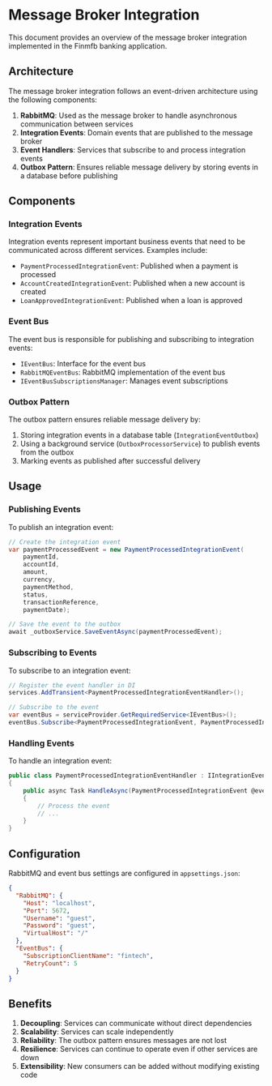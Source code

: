 # Message Broker Integration

This document provides an overview of the message broker integration implemented in the Finmfb banking application.

## Architecture

The message broker integration follows an event-driven architecture using the following components:

1. **RabbitMQ**: Used as the message broker to handle asynchronous communication between services
2. **Integration Events**: Domain events that are published to the message broker
3. **Event Handlers**: Services that subscribe to and process integration events
4. **Outbox Pattern**: Ensures reliable message delivery by storing events in a database before publishing

## Components

### Integration Events

Integration events represent important business events that need to be communicated across different services. Examples include:

- `PaymentProcessedIntegrationEvent`: Published when a payment is processed
- `AccountCreatedIntegrationEvent`: Published when a new account is created
- `LoanApprovedIntegrationEvent`: Published when a loan is approved

### Event Bus

The event bus is responsible for publishing and subscribing to integration events:

- `IEventBus`: Interface for the event bus
- `RabbitMQEventBus`: RabbitMQ implementation of the event bus
- `IEventBusSubscriptionsManager`: Manages event subscriptions

### Outbox Pattern

The outbox pattern ensures reliable message delivery by:

1. Storing integration events in a database table (`IntegrationEventOutbox`)
2. Using a background service (`OutboxProcessorService`) to publish events from the outbox
3. Marking events as published after successful delivery

## Usage

### Publishing Events

To publish an integration event:

```csharp
// Create the integration event
var paymentProcessedEvent = new PaymentProcessedIntegrationEvent(
    paymentId,
    accountId,
    amount,
    currency,
    paymentMethod,
    status,
    transactionReference,
    paymentDate);

// Save the event to the outbox
await _outboxService.SaveEventAsync(paymentProcessedEvent);
```

### Subscribing to Events

To subscribe to an integration event:

```csharp
// Register the event handler in DI
services.AddTransient<PaymentProcessedIntegrationEventHandler>();

// Subscribe to the event
var eventBus = serviceProvider.GetRequiredService<IEventBus>();
eventBus.Subscribe<PaymentProcessedIntegrationEvent, PaymentProcessedIntegrationEventHandler>();
```

### Handling Events

To handle an integration event:

```csharp
public class PaymentProcessedIntegrationEventHandler : IIntegrationEventHandler<PaymentProcessedIntegrationEvent>
{
    public async Task HandleAsync(PaymentProcessedIntegrationEvent @event)
    {
        // Process the event
        // ...
    }
}
```

## Configuration

RabbitMQ and event bus settings are configured in `appsettings.json`:

```json
{
  "RabbitMQ": {
    "Host": "localhost",
    "Port": 5672,
    "Username": "guest",
    "Password": "guest",
    "VirtualHost": "/"
  },
  "EventBus": {
    "SubscriptionClientName": "fintech",
    "RetryCount": 5
  }
}
```

## Benefits

1. **Decoupling**: Services can communicate without direct dependencies
2. **Scalability**: Services can scale independently
3. **Reliability**: The outbox pattern ensures messages are not lost
4. **Resilience**: Services can continue to operate even if other services are down
5. **Extensibility**: New consumers can be added without modifying existing code